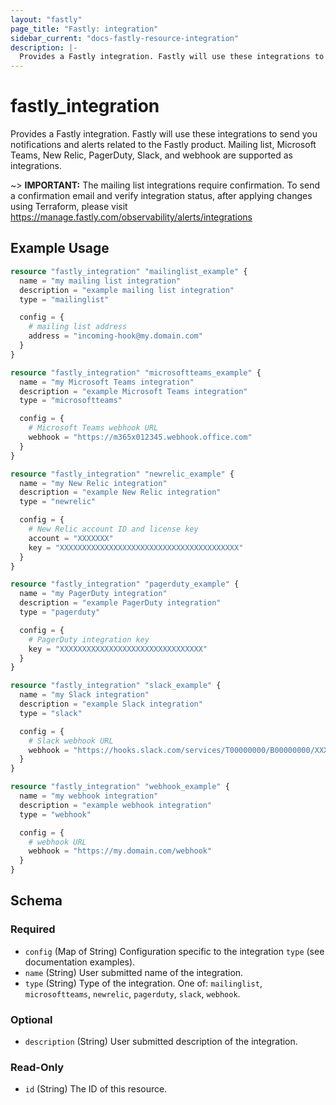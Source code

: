 ```yaml
---
layout: "fastly"
page_title: "Fastly: integration"
sidebar_current: "docs-fastly-resource-integration"
description: |-
  Provides a Fastly integration. Fastly will use these integrations to send you notifications and alerts related to the Fastly product. Mailing list, Microsoft Teams, New Relic, PagerDuty, Slack, and webhook are supported as integrations.
---
```


# fastly_integration

Provides a Fastly integration. Fastly will use these integrations to send you notifications and alerts related to the Fastly product. Mailing list, Microsoft Teams, New Relic, PagerDuty, Slack, and webhook are supported as integrations.

~> **IMPORTANT:** The mailing list integrations require confirmation. To send a confirmation email and verify integration status, after applying changes using Terraform, please visit https://manage.fastly.com/observability/alerts/integrations

## Example Usage

```terraform
resource "fastly_integration" "mailinglist_example" {
  name = "my mailing list integration"
  description = "example mailing list integration"
  type = "mailinglist"

  config = {
    # mailing list address
    address = "incoming-hook@my.domain.com"
  }
}

resource "fastly_integration" "microsoftteams_example" {
  name = "my Microsoft Teams integration"
  description = "example Microsoft Teams integration"
  type = "microsoftteams"

  config = {
    # Microsoft Teams webhook URL
    webhook = "https://m365x012345.webhook.office.com"
  }
}

resource "fastly_integration" "newrelic_example" {
  name = "my New Relic integration"
  description = "example New Relic integration"
  type = "newrelic"

  config = {
    # New Relic account ID and license key
    account = "XXXXXXX"
    key = "XXXXXXXXXXXXXXXXXXXXXXXXXXXXXXXXXXXXXXXX"
  }
}

resource "fastly_integration" "pagerduty_example" {
  name = "my PagerDuty integration"
  description = "example PagerDuty integration"
  type = "pagerduty"

  config = {
    # PagerDuty integration key
    key = "XXXXXXXXXXXXXXXXXXXXXXXXXXXXXXXX"
  }
}

resource "fastly_integration" "slack_example" {
  name = "my Slack integration"
  description = "example Slack integration"
  type = "slack"

  config = {
    # Slack webhook URL
    webhook = "https://hooks.slack.com/services/T00000000/B00000000/XXXXXXXXXXXXXXXXXXXXXXXX"
  }
}

resource "fastly_integration" "webhook_example" {
  name = "my webhook integration"
  description = "example webhook integration"
  type = "webhook"

  config = {
    # webhook URL
    webhook = "https://my.domain.com/webhook"
  }
}
```

<!-- schema generated by tfplugindocs -->
## Schema

### Required

- `config` (Map of String) Configuration specific to the integration `type` (see documentation examples).
- `name` (String) User submitted name of the integration.
- `type` (String) Type of the integration. One of: `mailinglist`, `microsoftteams`, `newrelic`, `pagerduty`, `slack`, `webhook`.

### Optional

- `description` (String) User submitted description of the integration.

### Read-Only

- `id` (String) The ID of this resource.
